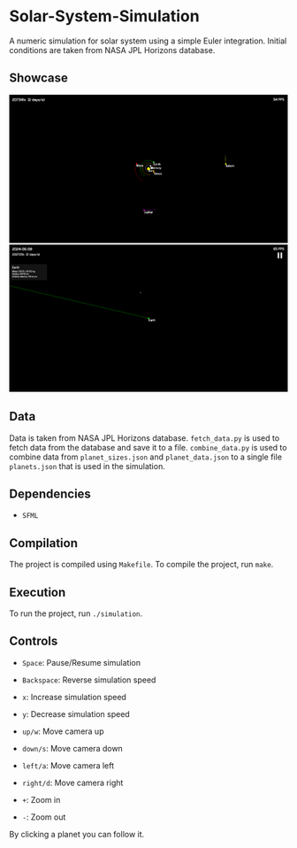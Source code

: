 # Solar-System-Simulation
A numeric simulation for solar system using a simple Euler integration. Initial conditions are taken from NASA JPL Horizons database.

## Showcase
![Solar System Simulation](img/showcase.png)
![Solar System Simulation - Earth](img/showcase_earth.png)

## Data

Data is taken from NASA JPL Horizons database. `fetch_data.py` is used to fetch data from the database and save it to a file. `combine_data.py` is used to combine data from `planet_sizes.json` and `planet_data.json` to a single file `planets.json` that is used in the simulation.

## Dependencies
* `SFML`

## Compilation
The project is compiled using `Makefile`. To compile the project, run ```make```.

## Execution
To run the project, run ```./simulation```.

## Controls
* `Space`: Pause/Resume simulation
* `Backspace`: Reverse simulation speed
* `x`: Increase simulation speed
* `y`: Decrease simulation speed

* `up/w`: Move camera up
* `down/s`: Move camera down
* `left/a`: Move camera left
* `right/d`: Move camera right

* `+`: Zoom in
* `-`: Zoom out

By clicking a planet you can follow it.